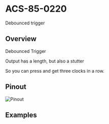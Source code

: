 # ACS-85-0220

 Debounced trigger

## Overview

Debounced Trigger

Output has a length, but also a stutter

So you can press and get three clocks in a row.
 


## Pinout

![Pinout](https://github.com/robstave/ArduinoComponentSketches/blob/master/ACS-85%20ATTiny85%20sketches/ACS-85-0220/images/ACS-85-0220.png)
 
## Examples
